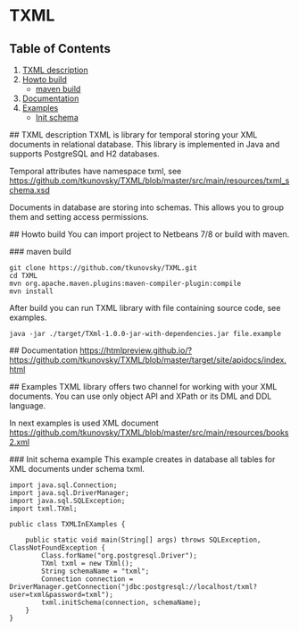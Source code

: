 # TXML

## Table of Contents
1.  [TXML description](#desc)
2.  [Howto build](#build)
    *  [maven build](#maven)
3.  [Documentation](#doc)
4.  [Examples](#examples)
    *  [Init schema](#init_schema) 

##<a name="desc"></a> TXML description
TXML is library for temporal storing your XML documents in relational database. This library is implemented in Java and supports PostgreSQL and H2 databases.

Temporal attributes have namespace txml, see https://github.com/tkunovsky/TXML/blob/master/src/main/resources/txml_schema.xsd

Documents in database are storing into schemas. This allows you to group them and setting access permissions.

##<a name="build"></a> Howto build
You can import project to Netbeans 7/8 or build with maven.

###<a name="maven"></a> maven build
```
git clone https://github.com/tkunovsky/TXML.git
cd TXML
mvn org.apache.maven.plugins:maven-compiler-plugin:compile
mvn install
```
After build you can run TXML library with file containing source code, see examples.
```
java -jar ./target/TXml-1.0.0-jar-with-dependencies.jar file.example
```

##<a name="doc"></a> Documentation
https://htmlpreview.github.io/?https://github.com/tkunovsky/TXML/blob/master/target/site/apidocs/index.html

##<a name="examples"></a> Examples
TXML library offers two channel for working with your XML documents. You can use only object API and XPath or its DML and DDL language.

In next examples is used XML document https://github.com/tkunovsky/TXML/blob/master/src/main/resources/books2.xml

###<a name="init_schema"></a> Init schema example
This example creates in database all tables for XML documents under schema txml.
```
import java.sql.Connection;
import java.sql.DriverManager;
import java.sql.SQLException;
import txml.TXml;

public class TXMLInEXamples {

    public static void main(String[] args) throws SQLException, ClassNotFoundException {
        Class.forName("org.postgresql.Driver");
        TXml txml = new TXml();
        String schemaName = "txml";
        Connection connection = DriverManager.getConnection("jdbc:postgresql://localhost/txml?user=txml&password=txml");
        txml.initSchema(connection, schemaName);
    }
}
```
